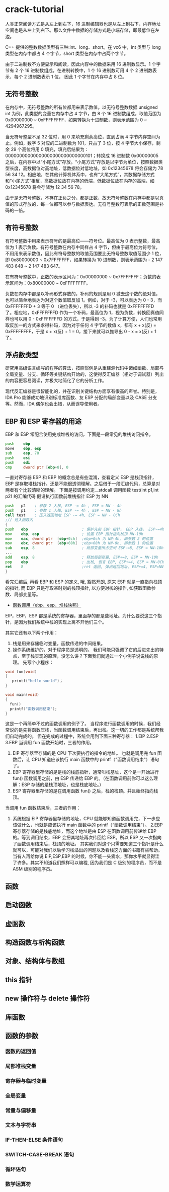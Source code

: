 # crack-tutorial

人类正常阅读方式是从左上到右下，16 进制编辑器也是从左上到右下，内存地址空间也是从左上到右下。那么文件中数据的存储方式是小端存储，即最低位在左边。

C++ 提供的整数数据类型有三种:int、long、short。在 vc6 中，int 类型与 long 类型在内存中都占 4 个字节，short 类型在内存中占两个字节。

由于二进制数不方便显示和阅读，因此内容中的数据采用 16 进制数显示。1 个字节有 2 个 16 进制数组成，在进制转换中，1 个 16 进制数可用 4 个 2 进制数表示，每个 2 进制数表示 1 位， 因此 1 个字节在内存中占 8 位。

## 无符号整数

在内存中，无符号整数的所有位都用来表示数值。以无符号整数数据 unsigned int 为例，此类型的变量在内存中占 4 字节，由 8 个 16 进制数组成，取值范围为 0x00000000 ~ 0xFFFFFFFF，如果转换为十进制数，则表示范围为 0 ~ 4294967295。

当无符号整型不足 32 位时，用 0 来填充剩余高位，直到占满 4 字节内存空间为止。例如，数字 5 对应的二进制数为 101，只占了 3 位，按 4 字节大小保存，剩余 29 个高位将用 0 填充，填充后结果为：00000000000000000000000000000101；转换成 16 进制数 0x00000005 之后，在内存中以“小尾方式”存放。“小尾方式”存放是以字节为单位，按照数据类型长度，高数据位对高地址，低数据位对低地址，如 0x12345678 将会存储为 78 56 34 12。相应地，在其他计算机体系中，也有“大尾方式”，其数据存储方式和“小尾方式”相反，高数据位放在内存的低端，低数据位放在内存的高端，如 0x12345678 将会存储为 12 34 56 78。

由于是无符号整数，不存在正负之分，都是正数，故无符号整数在内存中都是以真值的形式存放的，每一位都可以参与数据表达。无符号整数可表示的正数范围是补码的一倍。


## 有符号整数

有符号整数中用来表示符号的是最高位——符号位。最高位为 0 表示整数，最高位为 1 表示负数。有符号整数在内存中同样占 4 字节，但由于最高位为符号位，不用用来表示数值，因此有符号整数的取值范围要比无符号整数取值范围少 1 位，即 0x80000000 ~ 0x7FFFFFFF，如果转换为 10 进制数，则表示范围为 - 2 147 483 648 ~ 2 147 483 647。

在有符号整数中，正数的表示区间为：0x00000000 ~ 0x7FFFFFFF；负数的表示区间为：0x80000000 ~ 0xFFFFFFFF。

负数在内存中都是以补码形式存放的，补码的规则是用 0 减去这个数的绝对值，也可以简单地表达为对这个数值取反加 1。例如，对于 -3，可以表达为 0 - 3，而 0xFFFFFFFD + 3 等于 0 （进位丢失），所以 -3 的补码也就是 0xFFFFFFFD 了。相应地，0xFFFFFFFD 作为一个补码，最高位为 1，视为负数，转换回真值同样也可以用 0 - 0xFFFFFFFD 的方式，于是得到 -3。为了计算方便，人们也常用取反加一的方式来求得补码，因为对于任何 4 字节的数值 x，都有 x + x(反) = 0xFFFFFFFF，于是 x + x(反) + 1 = 0，接下来就可以推导出 0 - x = x(反) + 1 了。


## 浮点数类型



研究用高级语言编写的程序的算法，按照惯例是从重建源代码中诸如函数、局部与全局变量、分支、循环等关键结构开始的，这使得反汇编器（相对于调试器）列出的内容更容易阅读，并极大地简化了它的分析工作。

现代反汇编器是很智能化的，并在识别关键结构方面享有很高的声誉。特别是，IDA Pro 能够成功地识别标准库函数、友 ESP 分配的局部变量以及 CASE 分支等。然而，IDA 偶尔也会出错，从而误导使用者。

## EBP 和 ESP 寄存器的用途

EBP 和 ESP 常配合使用完成堆栈的访问，下面是一段常见的堆栈访问指令。

``` asm
push    ebp
move    ebp, esp
sub     esp, 78
push    esi
push    edi
cmp     dword ptr [ebp+8], 0
```

一直对寄存器 ESP 和 EBP 的概念总是有些混淆，查看定义 ESP 是栈顶指针，EBP 是存取堆栈指针。还是不能很透彻理解。之后借于一段汇编代码，总算是对两者有个比较清晰的理解。
下面是按调用约定__stdcall 调用函数 test(int p1,int p2) 的汇编代码
假设执行函数前堆栈指针 ESP 为 NN
``` asm
push   p2    ; 参数 2 入栈, ESP -= 4h , ESP = NN - 4h
push   p1    ; 参数 1 入栈, ESP -= 4h , ESP = NN - 8h
call test    ; 压入返回地址 ESP -= 4h, ESP = NN - 0Ch  
;// 进入函数内
{
push   ebp                        ; 保护先前 EBP 指针， EBP 入栈， ESP-=4h, ESP = NN - 10h
mov    ebp, esp                   ; 设置 EBP 指针指向栈顶 NN-10h
mov    eax, dword ptr  [ebp+0ch]  ;ebp+0ch 为 NN-4h, 即参数 2 的位置
mov    ebx, dword ptr  [ebp+08h]  ;ebp+08h 为 NN-8h, 即参数 1 的位置
sub    esp, 8                     ; 局部变量所占空间 ESP-=8, ESP = NN-18h
...
add    esp, 8                     ; 释放局部变量, ESP+=8, ESP = NN-10h
pop    ebp                        ; 出栈, 恢复 EBP, ESP+=4, ESP = NN-0Ch
ret    8                          ;ret 返回, 弹出返回地址, ESP+=4, ESP=NN-08h, 后面加操作数 8 为平衡堆栈, ESP+=8,ESP=NN, 恢复进入函数前的堆栈.
}
```
看完汇编后, 再看 EBP 和 ESP 的定义, 哦, 豁然开朗,
原来 ESP 就是一直指向栈顶的指针, 而 EBP 只是存取某时刻的栈顶指针, 以方便对栈的操作, 如获取函数参数、局部变量等。

- [函数调用（ebp，esp，堆栈快照）](http://www.cnblogs.com/mayingkun/p/5792055.html)


EIP，EBP，ESP 都是系统的寄存器，里面存的都是些地址。为什么要说这三个指针，是因为我们系统中栈的实现上离不开他们三个。

其实它还有以下两个作用：
 1. 栈是用来存储临时变量，函数传递的中间结果。
 2. 操作系统维护的，对于程序员是透明的。
我们可能只强调了它的后进先出的特点，至于栈实现的原理，没怎么讲？下面我们就通过一个小例子说说栈的原理。
先写个小程序：
``` cpp
void fun(void)
{
   printf("hello world")；
}

void main(void)
{
  fun()
  printf("函数调用结束");
}
```

这是一个再简单不过的函数调用的例子了。
当程序进行函数调用的时候，我们经常说的是先将函数压栈，当函数调用结束后，再出栈。这一切的工作都是系统帮我们自动完成的。
但在完成的过程中，系统会用到下面三种寄存器：
1.EIP
2.ESP
3.EBP
当调用 fun 函数开始时，三者的作用。

1. EIP 寄存器里存储的是 CPU 下次要执行的指令的地址。
 也就是调用完 fun 函数后，让 CPU 知道应该执行 main 函数中的 printf（"函数调用结束"）语句了。
2. EBP 寄存器里存储的是是栈的栈底指针，通常叫栈基址，这个是一开始进行 fun() 函数调用之前，由 ESP 传递给 EBP 的。（在函数调用前你可以这么理解：ESP 存储的是栈顶地址，也是栈底地址。）
3. ESP 寄存器里存储的是在调用函数 fun() 之后，栈的栈顶。并且始终指向栈顶。
 
当调用 fun 函数结束后，三者的作用：
1. 系统根据 EIP 寄存器里存储的地址，CPU 就能够知道函数调用完，下一步应该做什么，也就是应该执行 main 函数中的 printf（“函数调用结束”）。
2.EBP 寄存器存储的是栈底地址，而这个地址是由 ESP 在函数调用前传递给 EBP 的。等到调用结束，EBP 会把其地址再次传回给 ESP。所以 ESP 又一次指向了函数调用结束后，栈顶的地址。
其实我们对这个只需要知道三个指针是什么就可以，可能对我们以后学习栈溢出的问题以及看栈这方面的书籍有些帮助。当有人再给你说 EIP,ESP,EBP 的时候，你不能一头雾水，那你水平就显得洼了许多。其实不知道我们照样可以编程, 因为我们是 C 级别的程序员，而不是 ASM 级别的程序员。




## 函数

## 启动函数

## 虚函数

## 构造函数与析构函数

## 对象、结构体与数组

## this 指针

## new 操作符与 delete 操作符

## 库函数

## 函数的参数

### 函数的返回值

### 局部堆栈变量

### 寄存器与临时变量

### 全局变量

### 常量与偏移量

### 文本与字符串

### IF-THEN-ELSE 条件语句

### SWITCH-CASE-BREAK 语句

### 循环语句

### 数学运算符